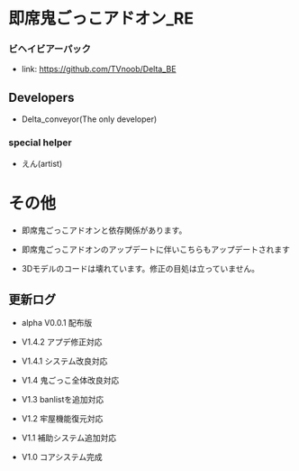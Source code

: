 # 即席鬼ごっこアドオン_RE
### ビヘイビアーパック
- link: https://github.com/TVnoob/Delta_BE
## Developers
- Delta_conveyor(The only developer)
### special helper
- えん(artist)
# その他

- 即席鬼ごっこアドオンと依存関係があります。

- 即席鬼ごっこアドオンのアップデートに伴いこちらもアップデートされます

- 3Dモデルのコードは壊れています。修正の目処は立っていません。

## 更新ログ

- alpha V0.0.1 配布版

- V1.4.2 アプデ修正対応

- V1.4.1 システム改良対応

- V1.4 鬼ごっこ全体改良対応

- V1.3 banlistを追加対応

- V1.2 牢屋機能復元対応 

- V1.1 補助システム追加対応

- V1.0 コアシステム完成 

